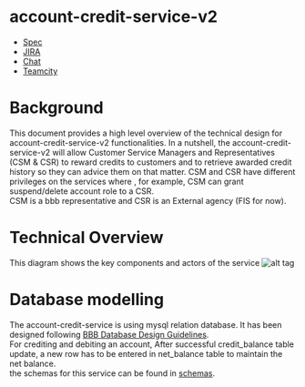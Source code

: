 # account-credit-service-v2

* [Spec](http://jira.blinkbox.local/confluence/pages/viewpage.action?pageId=21436336)
* [JIRA](http://jira.blinkbox.local/jira/secure/RapidBoard.jspa?rapidView=107)
* [Chat](https://blinkbox.slack.com/messages/books-cust-services/)
* [Teamcity](http://grisham.blinkbox.local:8111/project.html?projectId=Books_Platform_Agora_AccountCreditServiceV2)

# Background
This document provides a high level overview of the technical design for account-credit-service-v2 functionalities. In a nutshell, the account-credit-service-v2 will allow Customer Service Managers and Representatives (CSM & CSR) to reward credits to customers and to retrieve awarded credit history so they can advice them on that matter. CSM and CSR have different privileges on the services where , for example, CSM can grant suspend/delete account role to a CSR.  
CSM is a bbb representative and CSR is an External agency (FIS for now).

# Technical Overview
This diagram shows the key components and actors of the service
![alt tag](http://jira.blinkbox.local/confluence/download/attachments/21439462/accountCreditServiceV2.png?api=v2)

# Database modelling
The account-credit-service is using mysql relation database. It has been designed following [BBB Database Design Guidelines](http://jira.blinkbox.local/confluence/display/PT/MySQL+Database+Design+Guidelines).  
For crediting and debiting an account, After successful credit\_balance table update, a new row has to be entered in net\_balance table to maintain the net balance.    
the schemas for this service can be found in [schemas](https://git.mobcastdev.com/Agora/account-credit-service-v2/tree/master/schemas).
